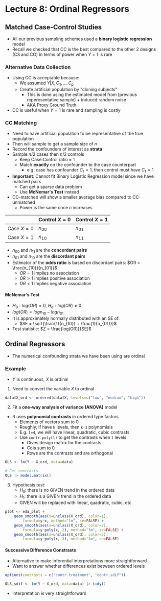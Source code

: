 # Lecture 8: Ordinal Regressors

## Matched Case-Control Studies

- All our previous sampling schemes used a **binary logistic regression** model
- Recall we checked that CC is the best compared to the other 2 designs (CS and CO) in terms of power when $Y=1$ is rare

### Alternative Data Collection

- Using CC is acceptable because:
  - We assumed $Y|X, C_1, ..., C_p$
  - Create artificial population by "cloning subjects"
    - This is done using the estimated model from (previous reperesentative sample) + induced random noise
    - AKA Proxy Ground Truth
- CC is useful when $Y=1$ is rare and sampling is costly

### CC Matching

- Need to have artificial population to be representative of the true population
- Then will sample to get a sample size of $n$
- Record the confounders of interest as **strata**
- Sample $n/2$ cases then $n/2$ controls
  - Keep Case:Control ratio = 1
  - Match **exactly** on the confounder to the case counterpart
    - e.g. case has confounder $C_1=1$, then control must have $C_1=1$
- **Important**: Cannot fit Binary Logistic Regression model since we have matched pairs
  - Can get a sparse data problem
  - Use **McNemar's Test** instead
- CC-matched will show a smaller average bias compared to CC-unmatched
  - Power is the same once $n$ increases

|            | Control $X=0$ | Control $X=1$ |
| ---------- | ------------- | ------------- |
| Case $X=0$ | $n_{00}$      | $n_{01}$      |
| Case $X=1$ | $n_{10}$      | $n_{11}$      |

- $n_{00}$ and $n_{11}$ are the **concordant pairs**
- $n_{01}$ and $n_{10}$ are the **discordant pairs**
- Estimator of the **odds ratio** is based on discordant pairs: $OR = \frac{n_{10}}{n_{01}}$
  - $OR = 1$ implies no association
  - $OR > 1$ implies positive association
  - $OR < 1$ implies negative association

#### McNemar's Test

- $H_0: log(OR) = 0$, $H_a: log(OR) \neq 0$
- $log(OR) = log{n_{10}} - log{n_{01}}$
- It is approximately normally distributed with an SE of:
  - $SE = \sqrt{\frac{1}{n_{10}} + \frac{1}{n_{01}}}$
- Test statistic: $Z = \frac{log(OR)}{SE}$

## Ordinal Regressors

- The numerical confounding strata we have been using are ordinal

### Example

- $Y$ is continuous, $X$ is ordinal

1. Need to convert the variable $X$ to ordinal

```R
data$X_ord <- ordered(data$X, levels=c("low", "medium", "high"))
```

2. Fit a **one-way analysis of variance (ANOVA)** model

- R uses **polynomial contrasts** in ordered type factors
  - Elements of vectors sum to 0
  - Roughly, if have `k` levels, then `k-1` polynomials
  - E.g. `l=4`, we will have linear, quadratic, cubic contrasts
  - Use `contr.poly(l)` to get the contrasts when `l` levels
    - Gives design matrix for the contrasts
    - Cols sum to 0
    - Rows are the contrasts and are orthogonal

```R
OLS <- lm(Y ~ X_ord, data=data)

# Get contrasts
OLS |> model.matrix()
```

3. Hypothesis test:
   - $H_0$: there is no GIVEN trend in the ordered data
   - $H_1$: there is a GIVEN trend in the ordered data
   - GIVEN will be replaced with linear, quadratic, cubic, etc

```R
plot <- eda_plot +
    geom_smooth(aes(x=unclass(X_ord), color=1),
        formula=y~x, method="lm", se=FALSE) +
    geom_smooth(aes(x=unclass(X_ord), color=2),
        formula=y~poly(x, 2), method="lm", se=FALSE) +
    geom_smooth(aes(x=unclass(X_ord), color=3),
        formula=y~poly(x, 3), method="lm", se=FALSE)
```

#### Successive Difference Constrasts

- Alternative to make inferential interpretations more straightforward
- Want to answer whether differences exist between ordered levels

```R
options(contrasts = c("contr.treatment", "contr.sdif"))

OLS_sdif <- lm(Y ~ X_ord, data=data) |> tidy()
```

- Interpretation is very straightforward
